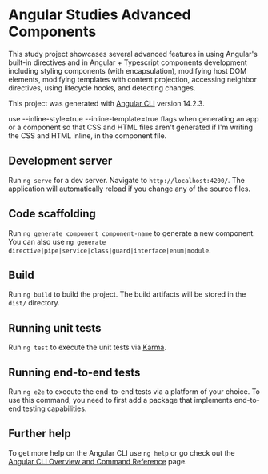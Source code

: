 # Angular Studies Advanced Components

This study project showcases several advanced features in using Angular's built-in directives and in Angular + Typescript components development including styling components (with encapsulation), modifying host DOM elements, modifying templates with content projection, accessing neighbor directives, using lifecycle hooks, and detecting changes.

This project was generated with [Angular CLI](https://github.com/angular/angular-cli) version 14.2.3.

use --inline-style=true --inline-template=true flags when generating an app or a component so that CSS and HTML files aren't generated if I'm writing the CSS and HTML inline, in the component file.

## Development server

Run `ng serve` for a dev server. Navigate to `http://localhost:4200/`. The application will automatically reload if you change any of the source files.

## Code scaffolding

Run `ng generate component component-name` to generate a new component. You can also use `ng generate directive|pipe|service|class|guard|interface|enum|module`.

## Build

Run `ng build` to build the project. The build artifacts will be stored in the `dist/` directory.

## Running unit tests

Run `ng test` to execute the unit tests via [Karma](https://karma-runner.github.io).

## Running end-to-end tests

Run `ng e2e` to execute the end-to-end tests via a platform of your choice. To use this command, you need to first add a package that implements end-to-end testing capabilities.

## Further help

To get more help on the Angular CLI use `ng help` or go check out the [Angular CLI Overview and Command Reference](https://angular.io/cli) page.
